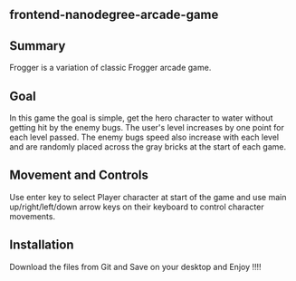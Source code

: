 frontend-nanodegree-arcade-game
--------------------------------
Summary
--------------------------------
Frogger is a variation of classic Frogger arcade game.

Goal
-------------------------------
In this game the goal is simple, get the hero character to water without getting hit by the enemy bugs. The user's level increases by one point for each level passed. The enemy bugs speed also increase with each level and are randomly placed across the gray bricks at the start of each game.

Movement and Controls
-------------------------------
Use enter key to select Player character at start of the game and use main up/right/left/down arrow keys on their keyboard to control character movements.

Installation
-------------------------------
Download the files from Git and Save on your desktop and Enjoy !!!!
